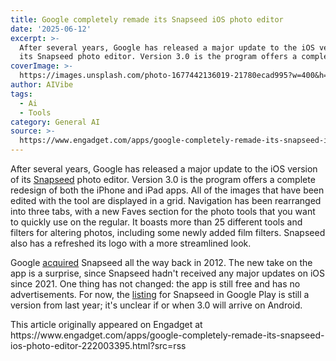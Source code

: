 ```yaml
---
title: Google completely remade its Snapseed iOS photo editor
date: '2025-06-12'
excerpt: >-
  After several years, Google has released a major update to the iOS version of
  its Snapseed photo editor. Version 3.0 is the program offers a complete...
coverImage: >-
  https://images.unsplash.com/photo-1677442136019-21780ecad995?w=400&h=200&fit=crop&auto=format
author: AIVibe
tags:
  - Ai
  - Tools
category: General AI
source: >-
  https://www.engadget.com/apps/google-completely-remade-its-snapseed-ios-photo-editor-222003395.html?src=rss
---
```

<p>After several years, Google has released a major update to the iOS version of its <a data-i13n="elm:context_link;elmt:doNotAffiliate;cpos:1;pos:1" class="no-affiliate-link" href="https://apps.apple.com/us/app/snapseed-photo-editor/id439438619">Snapseed</a> photo editor. Version 3.0 is the program offers a complete redesign of both the iPhone and iPad apps. All of the images that have been edited with the tool are displayed in a grid. Navigation has been rearranged into three tabs, with a new Faves section for the photo tools that you want to quickly use on the regular. It boasts more than 25 different tools and filters for altering photos, including some newly added film filters. Snapseed also has a refreshed its logo with a more streamlined look.</p>
<p>Google <a data-i13n="cpos:2;pos:1" href="https://www.engadget.com/2012-09-17-google-acquires-ios-photo-app-snapseed.html"><ins>acquired</ins></a> Snapseed all the way back in 2012. The new take on the app is a surprise, since Snapseed hadn't received any major updates on iOS since 2021. One thing has not changed: the app is still free and has no advertisements. For now, the <a data-i13n="elm:context_link;elmt:doNotAffiliate;cpos:3;pos:1" class="no-affiliate-link" href="https://play.google.com/store/apps/details?id=com.niksoftware.snapseed&amp;pli=1">listing</a> for Snapseed in Google Play is still a version from last year; it's unclear if or when 3.0 will arrive on Android.</p>
<span id="end-legacy-contents"></span>This article originally appeared on Engadget at https://www.engadget.com/apps/google-completely-remade-its-snapseed-ios-photo-editor-222003395.html?src=rss
